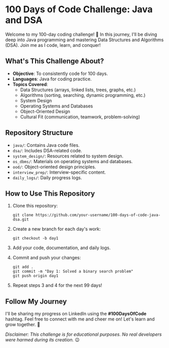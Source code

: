 # 100 Days of Code Challenge: Java and DSA

Welcome to my 100-day coding challenge! 🚀 In this journey, I'll be diving deep into Java programming and mastering Data Structures and Algorithms (DSA). Join me as I code, learn, and conquer!

## What's This Challenge About?

- **Objective**: To consistently code for 100 days.
- **Languages**: Java for coding practice.
- **Topics Covered**:
    - Data Structures (arrays, linked lists, trees, graphs, etc.)
    - Algorithms (sorting, searching, dynamic programming, etc.)
    - System Design
    - Operating Systems and Databases
    - Object-Oriented Design
    - Cultural Fit (communication, teamwork, problem-solving)

## Repository Structure

- `java/`: Contains Java code files.
- `dsa/`: Includes DSA-related code.
- `system_design/`: Resources related to system design.
- `os_dbms/`: Materials on operating systems and databases.
- `ood/`: Object-oriented design principles.
- `interview_prep/`: Interview-specific content.
- `daily_logs/`: Daily progress logs.

## How to Use This Repository

1. Clone this repository:
   ```
   git clone https://github.com/your-username/100-days-of-code-java-dsa.git
   ```

2. Create a new branch for each day's work:
   ```
   git checkout -b day1
   ```

3. Add your code, documentation, and daily logs.

4. Commit and push your changes:
   ```
   git add .
   git commit -m "Day 1: Solved a binary search problem"
   git push origin day1
   ```

5. Repeat steps 3 and 4 for the next 99 days!

## Follow My Journey

I'll be sharing my progress on LinkedIn using the **#100DaysOfCode** hashtag. Feel free to connect with me and cheer me on! Let's learn and grow together. 🌟

*Disclaimer: This challenge is for educational purposes. No real developers were harmed during its creation.* 😉
